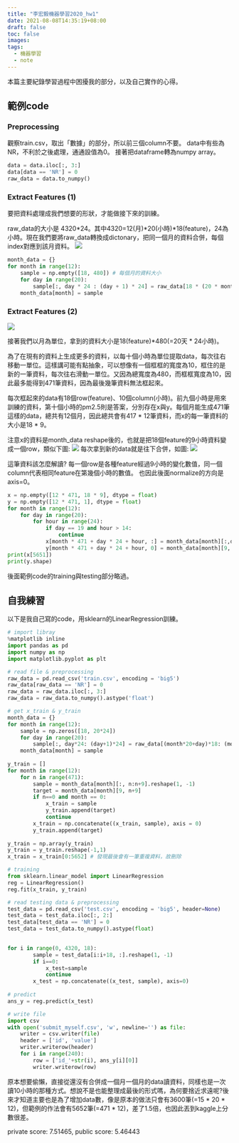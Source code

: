 ```yaml
---
title: "李宏毅機器學習2020_hw1"
date: 2021-08-08T14:35:19+08:00
draft: false
toc: false
images:
tags: 
  - 機器學習
  - note
---
```


本篇主要紀錄學習過程中困擾我的部分，以及自己實作的心得。

## 範例code
### Preprocessing
觀察train.csv，取出「數據」的部分，所以前三個column不要。
data中有些為NR，不利於之後處理，通通設值為0。
接著把dataframe轉為numpy array。

```python
data = data.iloc[:, 3:]
data[data == 'NR'] = 0
raw_data = data.to_numpy()
```

### Extract Features (1)
要把資料處理成我們想要的形狀，才能做接下來的訓練。

raw_data的大小是 4320*24。其中4320=12(月)*20(小時)*18(feature)，24為小時。現在我們要將raw_data轉換成dictonary，把同一個月的資料合併，每個index對應到該月資料。
![](https://i.imgur.com/b4oTooq.png)

```python
month_data = {}
for month in range(12):
    sample = np.empty([18, 480]) # 每個月的資料大小
    for day in range(20):
        sample[:, day * 24 : (day + 1) * 24] = raw_data[18 * (20 * month + day) : 18 * (20 * month + day + 1), :]
    month_data[month] = sample
```
### Extract Features (2)
![](https://i.imgur.com/2mS4lbp.png)

接著我們以月為單位，拿到的資料大小是18(feature)*480(=20天 * 24小時)。

為了在現有的資料上生成更多的資料，以每十個小時為單位提取data，每次往右移動一單位。這樣講可能有點抽象，可以想像有一個框框的寬度為10，框住的是新的一筆資料，每次往右滑動一單位。又因為總寬度為480，而框框寬度為10，因此最多能得到471筆資料，因為最後幾筆資料無法框起來。

每次框起來的data有18個row(feature)、10個column(小時)。前九個小時是用來訓練的資料，第十個小時的pm2.5則是答案，分別存在x與y。每個月能生成471筆這樣的data，總共有12個月，因此總共會有417 * 12筆資料，而x的每一筆資料的大小是18 * 9。

注意x的資料是month_data reshape後的，也就是把18個feature的9小時資料變成一個row，類似下圖:
![](https://i.imgur.com/AGu6Yjn.png)
每次拿到新的data就是往下合併，如圖:
![](https://i.imgur.com/7cJuchu.png)

這筆資料該怎麼解讀? 每一個row是各種feature經過9小時的變化數值，同一個column代表相同feature在第幾個小時的數值。
也因此後面normalize的方向是axis=0。

```python
x = np.empty([12 * 471, 18 * 9], dtype = float)
y = np.empty([12 * 471, 1], dtype = float)
for month in range(12):
    for day in range(20):
        for hour in range(24):
            if day == 19 and hour > 14:
                continue
            x[month * 471 + day * 24 + hour, :] = month_data[month][:,day * 24 + hour : day * 24 + hour + 9].reshape(1, -1) #vector dim:18*9 (9 9 9 9 9 9 9 9 9 9 9 9 9 9 9 9 9 9)
            y[month * 471 + day * 24 + hour, 0] = month_data[month][9, day * 24 + hour + 9] #value
print(x[5651])
print(y.shape)
```
後面範例code的training與testing部分略過。

## 自我練習
以下是我自己寫的code，用sklearn的LinearRegression訓練。

```python
# import libray
%matplotlib inline
import pandas as pd
import numpy as np
import matplotlib.pyplot as plt

# read file & preprocessing
raw_data = pd.read_csv('train.csv', encoding = 'big5')
raw_data[raw_data == 'NR'] = 0
raw_data = raw_data.iloc[:, 3:]
raw_data = raw_data.to_numpy().astype('float')

# get x_train & y_train
month_data = {}
for month in range(12):
    sample = np.zeros([18, 20*24])
    for day in range(20):
        sample[:, day*24: (day+1)*24] = raw_data[(month*20+day)*18: (month*20+day+1)*18, :]
    month_data[month] = sample
        
y_train = []
for month in range(12):
    for n in range(471):
        sample = month_data[month][:, n:n+9].reshape(1, -1)
        target = month_data[month][9, n+9]
        if n==0 and month == 0:
            x_train = sample
            y_train.append(target)
            continue
        x_train = np.concatenate((x_train, sample), axis = 0)
        y_train.append(target)
 
y_train = np.array(y_train)
y_train = y_train.reshape(-1,1)
x_train = x_train[0:5652] # 發現最後會有一筆重複資料，故刪除

# training
from sklearn.linear_model import LinearRegression
reg = LinearRegression()
reg.fit(x_train, y_train)

# read testing data & preprocessing
test_data = pd.read_csv('test.csv', encoding = 'big5', header=None)
test_data = test_data.iloc[:, 2:]
test_data[test_data == 'NR'] = 0
test_data = test_data.to_numpy().astype(float)

        
for i in range(0, 4320, 18):
        sample = test_data[i:i+18, :].reshape(1, -1)
        if i==0:
            x_test=sample
            continue
        x_test = np.concatenate((x_test, sample), axis=0)
     
# predict
ans_y = reg.predict(x_test)

# write file
import csv
with open('submit_myself.csv', 'w', newline='') as file:
    writer = csv.writer(file)
    header = ['id', 'value']
    writer.writerow(header)
    for i in range(240):
        row = ['id_'+str(i), ans_y[i][0]]
        writer.writerow(row)
```

原本想要偷懶，直接從還沒有合併成一個月一個月的data讀資料，同樣也是一次讀10小時的那種方式。想說不是也能整理成最後的形式嗎，為何要捨近求遠呢?後來才知道主要也是為了增加data數，像是原本的做法只會有3600筆(=15 * 20 * 12)，但範例的作法會有5652筆(=471 * 12)，差了1.5倍，也因此丟到kaggle上分數很差。

private score: 7.51465, public score: 5.46443